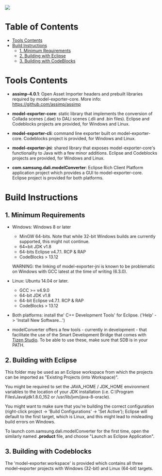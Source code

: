 <img src="https://dalihub.github.io/images/DaliLogo320x200.png">

# Table of Contents

  * [Tools Contents](#tools-contents)
  * [Build Instructions](#build-instructions)
    * [1. Minimum Requirements](#1-minimum-requirements)
    * [2. Building with Eclipse](#2-building-with-eclipse)
    * [3. Building with CodeBlocks](#3-building-with-codeblocks)

# Tools Contents

  * **assimp-4.0.1**: Open Asset Importer headers and prebuilt libraries required by model-exporter-core. More info: https://github.com/assimp/assimp

  * **model-exporter-core**: static library that implements the conversion of Collada scenes (.dae) to DALi scenes (.dli and .bin files). Eclipse and Codeblocks projects are provided, for Windows and Linux.

  * **model-exporter-cli**: command line exporter built on model-exporter-core. Codeblocks project is provided, for Windows and Linux.

  * **model-exporter-jni**: shared library that exposes model-exporter-core's functionality to Java with a few minor additions. Eclipse and Codeblocks projects are provided, for Windows and Linux.

  * **com.samsung.dali.modelConverter**: Eclipse Rich Client Platform application project which provides a GUI to model-exporter-core. Eclipse project is provided for both platforms.

# Build Instructions

## 1. Minimum Requirements

 * Windows: Windows 8 or later
   * MinGW 64-bits. Note that while 32-bit Windows builds are currently supported, this might not continue.
   * 64=bit JDK v1.8
   * 64-bits Eclipse v4.7.1. RCP & RAP
   * CodeBlocks > 13.12

   WARNING: the linking of model-exporter-jni is known to be problematic on Windows with GCC latest at the time of writing (6.3.0).

 * Linux: Ubuntu 14.04 or later.
   * GCC >= v4.9.0
   * 64-bit JDK v1.8
   * 64-bit Eclipse v4.7.1. RCP & RAP
   * CodeBlocks > 13.12

 * Both platforms: install the' C++ Development Tools' for Eclipse. ('Help' -> 'Install New Software...')

 * modelConverter offers a few tools - currently in development - that facilitate the use of the Smart Development Bridge that comes with [Tizen Studio](https://developer.tizen.org/development/tizen-studio/download). To be able to use these, make sure that SDB is in your PATH.

## 2. Building with Eclipse

This folder may be used as an Eclipse workspace from which the projects can be imported as "Existing Projects (into Workspace)".

You might be required to set the JAVA_HOME / JDK_HOME environment variables to the location of your JDK installation (i.e. C:\Program Files\Java\jdk1.8.0_152 or /usr/lib/jvm/java-8-oracle).

You might want to make sure that you're building the correct configuration (right-click project -> 'Build Configurations' -> 'Set Active'); Eclipse will default to the first target, which is Linux, and this might lead to misleading build errors on Windows.

To launch com.samsung.dali.modelConverter for the first time, open the similarly named **.product** file, and choose "Launch as Eclipse Application".

## 3. Building with Codeblocks

The 'model-exporter.workspace' is provided which contains all three model-exporter projects with Windows (32-bit) and Linux (64-bit) targets.

